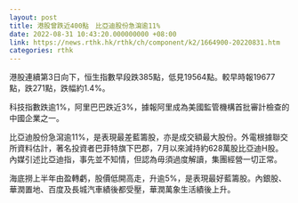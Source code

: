 ```yaml
---
layout: post
title: 港股曾跌近400點　比亞迪股份急瀉逾11%
date: 2022-08-31 10:43:20.000000000 +08:00
link: https://news.rthk.hk/rthk/ch/component/k2/1664900-20220831.htm
categories: rthk
---
```


港股連續第3日向下，恒生指數早段跌385點，低見19564點。較早時報19677點，跌271點，跌幅約1.4%。

科技指數跌逾1%，阿里巴巴跌近3%，據報阿里成為美國監管機構首批審計檢查的中國企業之一。

比亞迪股份急瀉逾11%，是表現最差藍籌股，亦是成交額最大股份。外電根據聯交所資料估計，著名投資者巴菲特旗下巴郡，7月以來減持約628萬股比亞迪H股。內媒引述比亞迪指，事先並不知情，但認為毋須過度解讀，集團經營一切正常。

海底撈上半年由盈轉虧，股價低開高走，升逾5%，是表現最好藍籌股。內銀股、華潤置地、百度及長城汽車績後都受壓，華潤萬象生活績後上升。
